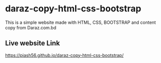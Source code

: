# daraz-copy-html-css-bootstrap

This is a simple website made with HTML, CSS, BOOTSTRAP and content copy from Daraz.com.bd

## Live website Link

https://piash56.github.io/daraz-copy-html-css-bootstrap/